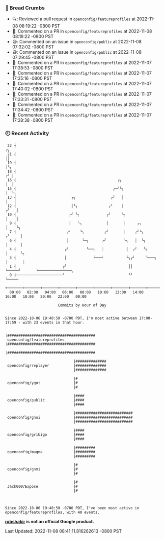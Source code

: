 ### 🍞 Bread Crumbs

 * 🔍: Reviewed a pull request in  `openconfig/featureprofiles` at 2022-11-08 08:19:22 -0800 PST
 * 💬: Commented on a PR in  `openconfig/featureprofiles` at 2022-11-08 08:19:22 -0800 PST
 * 😃: Commented on an issue in `openconfig/public` at 2022-11-08 07:32:02 -0800 PST
 * 😃: Commented on an issue in `openconfig/public` at 2022-11-08 07:29:45 -0800 PST
 * 💬: Commented on a PR in  `openconfig/featureprofiles` at 2022-11-07 17:38:53 -0800 PST
 * 💬: Commented on a PR in  `openconfig/featureprofiles` at 2022-11-07 17:35:16 -0800 PST
 * 💬: Commented on a PR in  `openconfig/featureprofiles` at 2022-11-07 17:40:02 -0800 PST
 * 💬: Commented on a PR in  `openconfig/featureprofiles` at 2022-11-07 17:33:31 -0800 PST
 * 💬: Commented on a PR in  `openconfig/featureprofiles` at 2022-11-07 17:34:42 -0800 PST
 * 💬: Commented on a PR in  `openconfig/featureprofiles` at 2022-11-07 17:38:38 -0800 PST

### 🕘 Recent Activity
```
 22 ┼                                                                        ╭╮
 21 ┤                                                                        ││
 19 ┤                                                                        │╰╮
 18 ┤                                                                       ╭╯ │
 16 ┤                                              ╭╮                       │  │
 15 ┤                                            ╭─╯╰╮                      │  ╰╮
 13 ┤                         ╭╮                ╭╯   │                      │   │
 12 ┤                         │╰╮              ╭╯    │                     ╭╯   │
 10 ┤                        ╭╯ ╰╮            ╭╯     ╰╮                    │    │
  9 ┤                        │   ╰╮           │       │     ╭╮             │    ╰╮
  7 ┤                       ╭╯    ╰╮         ╭╯       │    ╭╯╰╮           ╭╯     │
  6 ┤                       │      ╰─╮      ╭╯        ╰╮   │  ╰╮          │      │
  4 ┤                      ╭╯        ╰──╮   │          │  ╭╯   ╰╮         │      ╰╮
  3 ┤                      │            ╰───╯          ╰╮╭╯     ╰───╮     │       │
  1 ┤                     ╭╯                            ││          ╰─────╯       ╰───────────────╮
  0 ┼─────────────────────╯                             ╰╯                                        ╰─────
    +───────+───────+───────+───────+───────+───────+───────+───────+───────+───────+───────+───────+────
  00:00   02:00   04:00   06:00   08:00   10:00   12:00   14:00   16:00   18:00   20:00   22:00   00:00   

						Commits by Hour of Day


Since 2022-10-06 19:40:50 -0700 PDT, I'm most active between 17:00-17:59 - with 23 events in that hour.

```



```
                               |########################################
 openconfig/featureprofiles    |########################################
                               |########################################

                               |##############
 openconfig/replayer           |##############
                               |##############

                               |#
 openconfig/ygot               |#
                               |#

                               |####
 openconfig/public             |####
                               |####

                               |##########################
 openconfig/gnoi               |##########################
                               |##########################

                               |####
 openconfig/gribigo            |####
                               |####

                               |#########
 openconfig/magna              |#########
                               |#########

                               |#
 openconfig/gnmi               |#
                               |#

                               |#
 Jack000/Expose                |#
                               |#



Since 2022-10-06 19:40:50 -0700 PDT, I've been most active in openconfig/featureprofiles, with 40 events.

```
**[robshakir](mailto:robjs@google.com) is not an official Google product.**  


Last Updated: 2022-11-08 08:41:11.816262613 -0800 PST
